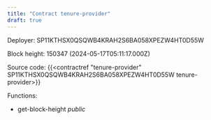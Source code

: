 ```yaml
---
title: "Contract tenure-provider"
draft: true
---
```

Deployer: SP11KTHSX0QSQWB4KRAH2S6BA058XPEZW4HT0D55W


 



Block height: 150347 (2024-05-17T05:11:17.000Z)

Source code: {{<contractref "tenure-provider" SP11KTHSX0QSQWB4KRAH2S6BA058XPEZW4HT0D55W tenure-provider>}}

Functions:

* get-block-height _public_
